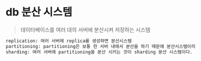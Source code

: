 # db 분산 시스템

> 데이터베이스를 여러 대의 서버에 분산시켜 저장하는 시스템

```txt
replication: 여러 서버에 replica를 생성하면 분산시스템
partitioning: partitioning은 보통 한 서버 내에서 분산을 하기 때문에 분산시스템이라고 하기 어렵다.
sharding: 여러 서버에 partitioning을 분산 시키는 것이 sharding 분산 시스템이다.
```
